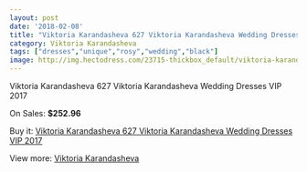 ```yaml
---
layout: post
date: '2018-02-08'
title: "Viktoria Karandasheva 627 Viktoria Karandasheva Wedding Dresses VIP 2017"
category: Viktoria Karandasheva
tags: ["dresses","unique","rosy","wedding","black"]
image: http://img.hectodress.com/23715-thickbox_default/viktoria-karandasheva-627-viktoria-karandasheva-wedding-dresses-vip-2013.jpg
---
```

Viktoria Karandasheva 627 Viktoria Karandasheva Wedding Dresses VIP 2017

On Sales: **$252.96**
<a href="https://www.hectodress.com/viktoria-karandasheva/10967-viktoria-karandasheva-627-viktoria-karandasheva-wedding-dresses-vip-2013.html"><amp-img layout="responsive" width="600" height="600" src="//img.hectodress.com/23715-thickbox_default/viktoria-karandasheva-627-viktoria-karandasheva-wedding-dresses-vip-2013.jpg" alt="Viktoria Karandasheva 627 Viktoria Karandasheva Wedding Dresses VIP 2017 0" /></a>
<a href="https://www.hectodress.com/viktoria-karandasheva/10967-viktoria-karandasheva-627-viktoria-karandasheva-wedding-dresses-vip-2013.html"><amp-img layout="responsive" width="600" height="600" src="//img.hectodress.com/23716-thickbox_default/viktoria-karandasheva-627-viktoria-karandasheva-wedding-dresses-vip-2013.jpg" alt="Viktoria Karandasheva 627 Viktoria Karandasheva Wedding Dresses VIP 2017 1" /></a>

Buy it: [Viktoria Karandasheva 627 Viktoria Karandasheva Wedding Dresses VIP 2017](https://www.hectodress.com/viktoria-karandasheva/10967-viktoria-karandasheva-627-viktoria-karandasheva-wedding-dresses-vip-2013.html "Viktoria Karandasheva 627 Viktoria Karandasheva Wedding Dresses VIP 2017")

View more: [Viktoria Karandasheva](https://www.hectodress.com/174-viktoria-karandasheva "Viktoria Karandasheva")